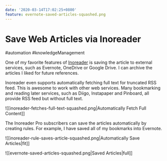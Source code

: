 ```yaml
---
date: '2020-03-14T17:02:25+0800'
feature: evernote-saved-articles-squashed.png
---
```


# Save Web Articles via Inoreader

#automation #knowledgeManagement

One of my favorite features of [Inoreader](https://www.inoreader.com/) is saving the article to external services, such as Evernote, OneDrive or Google Drive. I can archive the articles I liked for future references.

<!--more-->

Inoreader even supports automatically fetching full text for truncated RSS feed. This is awesome to work with other web services. Many bookmarking and reading later services, such as Diigo, Instapaper and Pinboard, all provide RSS feed but without full text.

![[inoreader-fetches-full-text-squashed.png|Automatically Fetch Full Content]]

The Inoreader Pro subscribers can save the articles automatically by creating rules. For example, I have saved all of my bookmarks into Evernote.

![[inoreader-rule-saves-article-squashed.png|Automatically Save Articles|fit]]

![[evernote-saved-articles-squashed.png|Saved Articles|full]]



